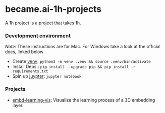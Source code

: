 # became.ai-1h-projects

A 1h project is a project that takes 1h.

### Development environment

_Note:_ These instructions are for Mac. For Windows take a look at the official docs, linked below

- Create [venv](https://packaging.python.org/en/latest/guides/installing-using-pip-and-virtual-environments/): `python3 -m venv .venv && source .venv/bin/activate`
- Install Deps.: `pip install --upgrade pip && pip install -r requirements.txt`
- Spin up [juypter](https://jupyter.org/): `jupyter notebook`

### Projects

- [embd-learning-vis](./projects/embd-learning-vis.ipynb): Visualize the learning process of a 3D embedding layer.
